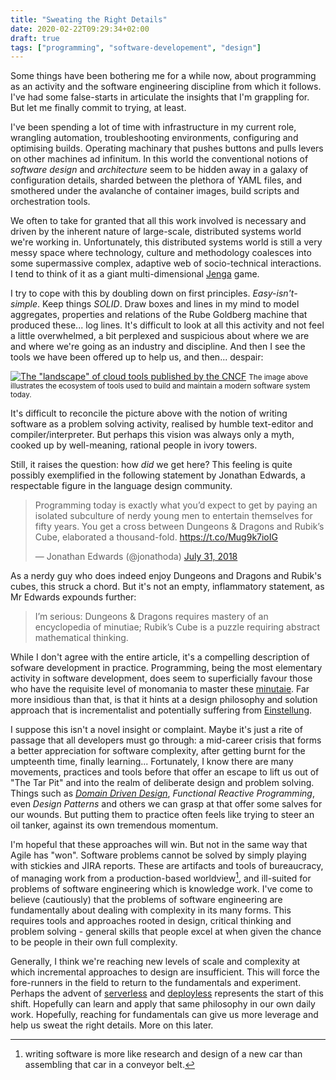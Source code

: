```yaml
---
title: "Sweating the Right Details"
date: 2020-02-22T09:29:34+02:00
draft: true
tags: ["programming", "software-developement", "design"]
---
```


Some things have been bothering me for a while now, about programming as an activity and the software engineering discipline from which it follows.
I've had some false-starts in articulate the insights that I'm grappling for. But let me finally commit to trying, at least.

I've been spending a lot of time with infrastructure in my current role, wrangling automation, troubleshooting environments, configuring and optimising builds.
Operating machinary that pushes buttons and pulls levers on other machines ad infinitum.
In this world the conventional notions of _software design_ and _architecture_ seem to be hidden away in a galaxy of configuration details, sharded between the plethora of YAML files, and smothered under the avalanche of container images, build scripts and orchestration tools.

We often to take for granted that all this work involved is necessary and driven by the inherent nature of large-scale, distributed systems world we're working in.
Unfortunately, this distributed systems world is still a very messy space where technology, culture and methodology coalesces into some supermassive complex, adaptive web of socio-technical interactions.
I tend to think of it as a giant multi-dimensional [Jenga](https://en.wikipedia.org/wiki/Jenga) game.

I try to cope with this by doubling down on first principles. _Easy-isn't-simple_. Keep things _SOLID_. Draw boxes and lines in my mind to model aggregates, properties and relations of the Rube Goldberg machine that produced these\... log lines.
It's difficult to look at all this activity and not feel a little overwhelmed, a bit perplexed and suspicious about where we are and where we're going as an industry and discipline.
And then I see the tools we have been offered up to help us, and then\... despair:

<a href="https://landscape.cncf.io" target="new">![The "landscape" of cloud tools published by the CNCF](/2020/02/img/landscape.png)</a>
<small>The image above illustrates the ecosystem of tools used to build and maintain a modern software system today.</small>

It's difficult to reconcile the picture above with the notion of writing software as a problem solving activity, realised by humble text-editor and compiler/interpreter.
But perhaps this vision was always only a myth, cooked up by well-meaning, rational people in ivory towers.

Still, it raises the question: how _did_ we get here?
This feeling is quite possibly exemplified in the following statement by Jonathan Edwards, a respectable figure in the language design community.

<blockquote class="twitter-tweet"><p lang="en" dir="ltr">Programming today is exactly what you’d expect to get by paying an isolated subculture of nerdy young men to entertain themselves for fifty years. You get a cross between Dungeons &amp; Dragons and Rubik’s Cube, elaborated a thousand-fold. <a href="https://t.co/Mug9k7ioIG">https://t.co/Mug9k7ioIG</a></p>&mdash; Jonathan Edwards (@jonathoda) <a href="https://twitter.com/jonathoda/status/1024098312398536704?ref_src=twsrc%5Etfw">July 31, 2018</a></blockquote> <script async src="https://platform.twitter.com/widgets.js" charset="utf-8"></script>

As a nerdy guy who does indeed enjoy Dungeons and Dragons and Rubik's cubes, this struck a chord. But it's not an empty, inflammatory statement, as Mr Edwards expounds further:

>  I’m serious: Dungeons & Dragons requires mastery of an encyclopedia of minutiae; Rubik’s Cube is a puzzle requiring abstract mathematical thinking.

While I don't agree with the entire article, it's a compelling description of sofware development in practice.
Programming, being the most elementary activity in software development, does seem to superficially favour those who have the requisite level of monomania to master these [minutaie](https://stackoverflow.com/questions/26021181/not-enough-entropy-to-support-dev-random-in-docker-containers-running-in-boot2d).
Far more insidious than that, is that it hints at a design philosophy and solution approach that is incrementalist and potentially suffering from [Einstellung](https://en.wikipedia.org/wiki/Einstellung_effect).

I suppose this isn't a novel insight or complaint.
Maybe it's just a rite of passage that all developers must go through: a mid-career crisis that forms a better appreciation for software complexity, after getting burnt for the umpteenth time, finally learning\...
Fortunately, I know there are many movements, practices and tools before that offer an escape to lift us out of "The Tar Pit" and into the realm of deliberate design and problem solving.
Things such as _[Domain Driven Design](https://wiki.c2.com/?DomainDrivenDesign)_, _Functional Reactive Programming_, even _Design Patterns_ and others we can grasp at that offer some salves for our wounds.
But putting them to practice often feels like trying to steer an oil tanker, against its own tremendous momentum.

I'm hopeful that these approaches will win. But not in the same way that Agile has "won".
Software problems cannot be solved by simply playing with stickies and JIRA reports.
These are artifacts and tools of bureaucracy, of managing work from a production-based worldview[^taylorism], and ill-suited for problems of software engineering which is knowledge work.
I've come to believe (cautiously) that the problems of software engineering are fundamentally about dealing with complexity in its many forms.
This requires tools and approaches rooted in design, critical thinking and problem solving - general skills that people excel at when given the chance to be people in their own full complexity.

Generally, I think we're reaching new levels of scale and complexity at which incremental approaches to design are insufficient.
This will force the fore-runners in the field to return to the fundamentals and experiment.
Perhaps the advent of [serverless](https://serverless-stack.com/chapters/what-is-serverless.html) and [deployless](https://thenewstack.io/dark-a-new-programming-language-for-deployless-deployments/) represents the start of this shift.
Hopefully can learn and apply that same philosophy in our own daily work.
Hopefully, reaching for fundamentals can give us more leverage and help us sweat the right details. More on this later.


[^taylorism]: writing software is more like research and design of a new car than assembling that car in a conveyor belt.
